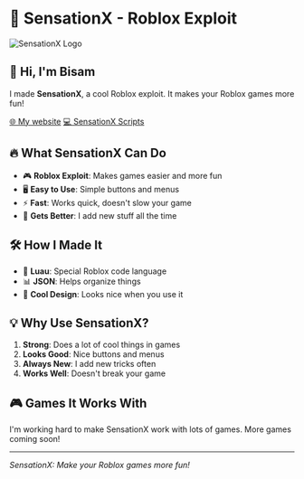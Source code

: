 # 🌟 SensationX - Roblox Exploit

![SensationX Logo](https://u.cubeupload.com/SystemCoder/Picsart2408271529319.png)

## 👋 Hi, I'm Bisam

I made **SensationX**, a cool Roblox exploit. It makes your Roblox games more fun!

[🌐 My website](https://bisamaboutme.vercel.app/)
[💻 SensationX Scripts](https://github.com/DexCodeSX/SensationX-Scripting/tree/Blox)

## 🔥 What SensationX Can Do

- 🎮 **Roblox Exploit**: Makes games easier and more fun
- 🖥️ **Easy to Use**: Simple buttons and menus
- ⚡ **Fast**: Works quick, doesn't slow your game
- 🔄 **Gets Better**: I add new stuff all the time

## 🛠️ How I Made It

- 🌟 **Luau**: Special Roblox code language
- 📊 **JSON**: Helps organize things
- 🎨 **Cool Design**: Looks nice when you use it

## 💡 Why Use SensationX?

1. **Strong**: Does a lot of cool things in games
2. **Looks Good**: Nice buttons and menus
3. **Always New**: I add new tricks often
4. **Works Well**: Doesn't break your game

## 🎮 Games It Works With

I'm working hard to make SensationX work with lots of games. More games coming soon!

---

*SensationX: Make your Roblox games more fun!*

